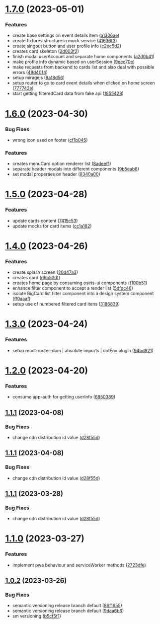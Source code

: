 # [1.7.0](https://github.com/stagePass/events/compare/v1.6.0...v1.7.0) (2023-05-01)


### Features

* create base settings on event details item ([a1306ae](https://github.com/stagePass/events/commit/a1306ae0a2e5893f0a331e23d0a4465ebb2508ca))
* create fixtures structure in mock service ([41636f3](https://github.com/stagePass/events/commit/41636f34a32581e8a039ae4750c5d99799316014))
* create singout button and user profile info ([c2ec5d2](https://github.com/stagePass/events/commit/c2ec5d24c0154e47edb8d649bef85445f14729f1))
* creates card skeleton ([2d003f2](https://github.com/stagePass/events/commit/2d003f222ce36c67e43533de586da829ce341359))
* finish modal userAccount and separate home components ([a2d0b41](https://github.com/stagePass/events/commit/a2d0b4193a2a962fa955f492e25a509b2149f149))
* make profile info dynamic based on userSession ([9eec70e](https://github.com/stagePass/events/commit/9eec70efe2b722cbe9ddebcaaad18e6244152641))
* make requests from backend to cards list and also deal with possible errors ([48d4014](https://github.com/stagePass/events/commit/48d40143af44dad4ffaa13673389af101454dfd5))
* setup miragejs ([9a18d56](https://github.com/stagePass/events/commit/9a18d56144e75519f121f773ecf7b77461e0c1bb))
* setup router to go to card event details when clicked on home screen ([777742e](https://github.com/stagePass/events/commit/777742ee8344aefbf2ff6e931b836896754b485e))
* start getting filteredCard data from fake api ([1855428](https://github.com/stagePass/events/commit/1855428aab30a53ad1ca35183332e04de64d9f28))

# [1.6.0](https://github.com/stagePass/events/compare/v1.5.0...v1.6.0) (2023-04-30)


### Bug Fixes

* wrong icon used on footer ([cf1b045](https://github.com/stagePass/events/commit/cf1b045c5a4ef41a3dfa2639de32b6c959ef706d))


### Features

* creates menuCard option renderer list ([8adeef1](https://github.com/stagePass/events/commit/8adeef1a79c2a51ed4e8179294692ad749b796b2))
* separate header modals into different components ([9b5eab8](https://github.com/stagePass/events/commit/9b5eab8822078c067f45d32421bf3b25a45d1cc8))
* set modal properties on header ([8340a00](https://github.com/stagePass/events/commit/8340a00e1889c08d5cfcf4b3e863954379e76f0b))

# [1.5.0](https://github.com/stagePass/events/compare/v1.4.0...v1.5.0) (2023-04-28)


### Features

* update cards content ([7415c53](https://github.com/stagePass/events/commit/7415c53f363f95e5c2f449c6e10e234ca18dbf0e))
* update mocks for card items ([cc1a182](https://github.com/stagePass/events/commit/cc1a1824d6793562bade97e538452cfa45c28571))

# [1.4.0](https://github.com/stagePass/events/compare/v1.3.0...v1.4.0) (2023-04-26)


### Features

* create splash screen ([20d47a3](https://github.com/stagePass/events/commit/20d47a31658c57d8625bc5218b59d4ae19a03853))
* creates card ([d6b53df](https://github.com/stagePass/events/commit/d6b53dfec0fd0eb8bb2dfcfc7a65431ff9ceeaf8))
* creates home page by consuming osiris-ui components ([f100b51](https://github.com/stagePass/events/commit/f100b51962dbb26e4387eb4611e34b67f2284442))
* enhance filter component to accept a render list ([5dfdc46](https://github.com/stagePass/events/commit/5dfdc464bd1f41452a3015664bb1aebddbb0b8ed))
* isolate BigCard list filter component into a design system component ([ff0aaaf](https://github.com/stagePass/events/commit/ff0aaaf6170227a5be9c18a6144787cea5ff5688))
* setup use of numbered filtered card itens ([3186839](https://github.com/stagePass/events/commit/3186839b0f8b0c5566861b2850355f8e21b5b012))

# [1.3.0](https://github.com/stagePass/events/compare/v1.2.0...v1.3.0) (2023-04-24)


### Features

* setup react-router-dom | absolute imports | dotEnv plugin ([94bd921](https://github.com/stagePass/events/commit/94bd92108b26d2fa7acd3d6885edfedb0d928ee0))

# [1.2.0](https://github.com/stagePass/events/compare/v1.1.1...v1.2.0) (2023-04-20)


### Features

* consume app-auth for getting userInfo ([6850389](https://github.com/stagePass/events/commit/6850389c1d5afd2892503b04b9a3f57331ff3878))

## [1.1.1](https://github.com/stagePass/events/compare/v1.1.0...v1.1.1) (2023-04-08)


### Bug Fixes

* change cdn distribution id value ([d28f55d](https://github.com/stagePass/events/commit/d28f55dc2fd3fc73ebd107816c772ee402c2d94d))

## [1.1.1](https://github.com/stagePass/events/compare/v1.1.0...v1.1.1) (2023-04-08)


### Bug Fixes

* change cdn distribution id value ([d28f55d](https://github.com/stagePass/events/commit/d28f55dc2fd3fc73ebd107816c772ee402c2d94d))

## [1.1.1](https://github.com/stagePass/events/compare/v1.1.0...v1.1.1) (2023-03-28)


### Bug Fixes

* change cdn distribution id value ([d28f55d](https://github.com/stagePass/events/commit/d28f55dc2fd3fc73ebd107816c772ee402c2d94d))

# [1.1.0](https://github.com/stagePass/events/compare/v1.0.2...v1.1.0) (2023-03-27)


### Features

* implement pwa behaviour and serviceWorker methods ([2723dfe](https://github.com/stagePass/events/commit/2723dfe24228986dff045e76dff1f44315a63577))

## [1.0.2](https://github.com/stagePass/events/compare/v1.0.1...v1.0.2) (2023-03-26)


### Bug Fixes

* semantic versioning release branch default ([86f1655](https://github.com/stagePass/events/commit/86f16552bc1451532c742f4ce4ce564a3b579b0b))
* semantic versioning release branch default ([9daa6b6](https://github.com/stagePass/events/commit/9daa6b60f10dbcfc3870b836ca509fc629277a74))
* sm versioning ([b5cf5f1](https://github.com/stagePass/events/commit/b5cf5f1685bb155aa891938870731e16aa2ff529))
